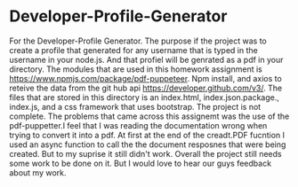 # Developer-Profile-Generator

For the Developer-Profile Generator. The purpose if the project was to create a profile that generated for any username that is typed in the username in your node.js. And that profiel will be genrated as a pdf in your directory. The modules that are used in this homework assignment is https://www.npmjs.com/package/pdf-puppeteer. Npm install, and axios to reteive the data from the git hub api https://developer.github.com/v3/. The files that are stored in this directory is an index.html, index.json.package., index.js, and a css framework that uses bootstrap. The project is not complete. The problems that came across this assignemt was the use of the pdf-puppetter.I feel that I was reading the documentation wrong when trying to convert it into a pdf. At first at the end of the creadt.PDF fucntion I used an async function to call the the document resposnes that were being created. But to my suprise it still didn't work. Overall the project still needs some work to be done on it. But I would love to hear our guys feedback about my work. 
